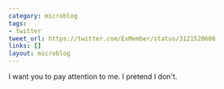 ```yaml
---
category: microblog
tags:
- twitter
tweet_url: https://twitter.com/ExMember/status/3121520606
links: []
layout: microblog
---
```

I want you to pay attention to me. I pretend I don't.
